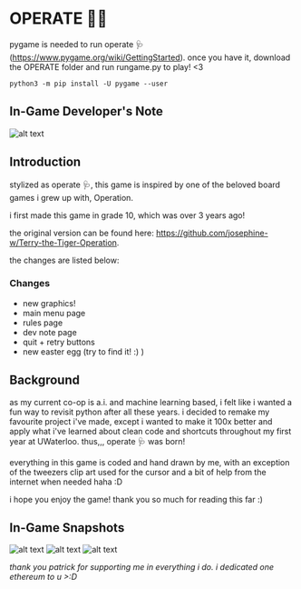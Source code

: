 # OPERATE 👨‍⚕️

pygame is needed to run operate 🩺 (https://www.pygame.org/wiki/GettingStarted). once you have it, download the OPERATE folder and run rungame.py to play! <3

```
python3 -m pip install -U pygame --user
```

## In-Game Developer's Note
![alt text](https://github.com/josephine-w/operate-game/blob/main/images/devnote.png)

## Introduction
stylized as operate 🩺, this game is inspired by one of the beloved board games i grew up with, Operation. 

i first made this game in grade 10, which was over 3 years ago!

the original version can be found here: https://github.com/josephine-w/Terry-the-Tiger-Operation. 

the changes are listed below:


### Changes

- new graphics!
- main menu page
- rules page
- dev note page
- quit + retry buttons
- new easter egg (try to find it! :) )

## Background
as my current co-op is a.i. and machine learning based, i felt like i wanted a fun way to revisit python after all these years. i decided to remake my favourite project i've made,
except i wanted to make it 100x better and apply what i've learned about clean code and shortcuts throughout my first year at UWaterloo. thus,,,  operate 🩺 was born!

everything in this game is coded and hand drawn by me, with an exception of the tweezers clip art used for the cursor and a bit of help from the internet when needed haha :D

i hope you enjoy the game! thank you so much for reading this far :)

## In-Game Snapshots

![alt text](https://github.com/josephine-w/operate-game/blob/main/gamesnapshots/title.png)
![alt text](https://github.com/josephine-w/operate-game/blob/main/gamesnapshots/game.png)
![alt text](https://github.com/josephine-w/operate-game/blob/main/gamesnapshots/death.png)

*thank you patrick for supporting me in everything i do. i dedicated one ethereum to u >:D*





